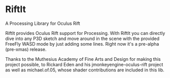 RiftIt
======

A Processing Library for Oculus Rift


RiftIt provides Oculus Rift support for Processing. 
With RiftIt you can directly dive into any P3D sketch and move around in the scene with the provided FreeFly WASD mode
by just adding some lines. Right now it's a pre-alpha (pre-xmas) release.

Thanks to the Muthesius Academy of Fine Arts and Design for making this project possible,
to Rickard Eden and his jmonkeyengine-oculus-rift project as well as michael.of.05, 
whose shader contributions are included in this lib.
                        
